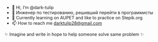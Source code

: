 - 👋 Hi, I’m @dark-tulip
- 👀 Инженер по тестированию, решивший перейти в программисты
- 🌱 Currently learning on AUPET and like to practice on Stepik.org
- 📫 How to reach me darktulip28@gmail.com

✨ Imagine and write in hope to help someone solve same problem ✨

<!---
dark-tulip/dark-tulip is a ✨ special ✨ repository because its `README.md` (this file) appears on your GitHub profile.
You can click the Preview link to take a look at your changes.
--->
